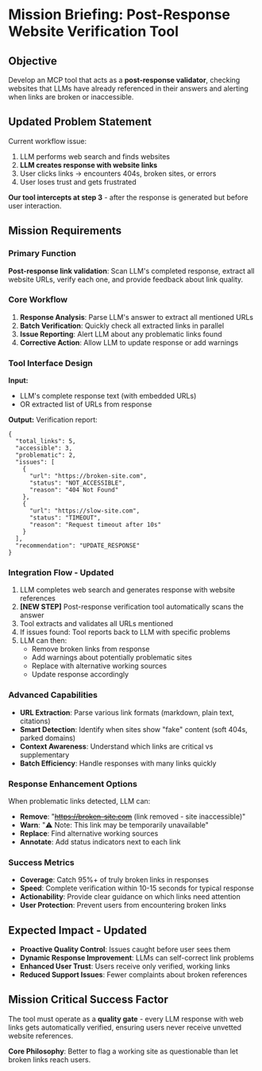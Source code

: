 # Mission Briefing: Post-Response Website Verification Tool

## Objective
Develop an MCP tool that acts as a **post-response validator**, checking websites that LLMs have already referenced in their answers and alerting when links are broken or inaccessible.

## Updated Problem Statement
Current workflow issue:
1. LLM performs web search and finds websites
2. **LLM creates response with website links** 
3. User clicks links → encounters 404s, broken sites, or errors
4. User loses trust and gets frustrated

**Our tool intercepts at step 3** - after the response is generated but before user interaction.

## Mission Requirements

### Primary Function
**Post-response link validation**: Scan LLM's completed response, extract all website URLs, verify each one, and provide feedback about link quality.

### Core Workflow
1. **Response Analysis**: Parse LLM's answer to extract all mentioned URLs
2. **Batch Verification**: Quickly check all extracted links in parallel
3. **Issue Reporting**: Alert LLM about any problematic links found
4. **Corrective Action**: Allow LLM to update response or add warnings

### Tool Interface Design
**Input:** 
- LLM's complete response text (with embedded URLs)
- OR extracted list of URLs from response

**Output:** Verification report:
```
{
  "total_links": 5,
  "accessible": 3,
  "problematic": 2,
  "issues": [
    {
      "url": "https://broken-site.com",
      "status": "NOT_ACCESSIBLE", 
      "reason": "404 Not Found"
    },
    {
      "url": "https://slow-site.com",
      "status": "TIMEOUT",
      "reason": "Request timeout after 10s"
    }
  ],
  "recommendation": "UPDATE_RESPONSE"
}
```

### Integration Flow - Updated
1. LLM completes web search and generates response with website references
2. **[NEW STEP]** Post-response verification tool automatically scans the answer
3. Tool extracts and validates all URLs mentioned
4. If issues found: Tool reports back to LLM with specific problems
5. LLM can then:
   - Remove broken links from response
   - Add warnings about potentially problematic sites
   - Replace with alternative working sources
   - Update response accordingly

### Advanced Capabilities
- **URL Extraction**: Parse various link formats (markdown, plain text, citations)
- **Smart Detection**: Identify when sites show "fake" content (soft 404s, parked domains)
- **Context Awareness**: Understand which links are critical vs supplementary
- **Batch Efficiency**: Handle responses with many links quickly

### Response Enhancement Options
When problematic links detected, LLM can:
- **Remove**: "~~https://broken-site.com~~ (link removed - site inaccessible)"
- **Warn**: "⚠️ Note: This link may be temporarily unavailable"
- **Replace**: Find alternative working sources
- **Annotate**: Add status indicators next to each link

### Success Metrics
- **Coverage**: Catch 95%+ of truly broken links in responses  
- **Speed**: Complete verification within 10-15 seconds for typical response
- **Actionability**: Provide clear guidance on which links need attention
- **User Protection**: Prevent users from encountering broken links

## Expected Impact - Updated
- **Proactive Quality Control**: Issues caught before user sees them
- **Dynamic Response Improvement**: LLMs can self-correct link problems
- **Enhanced User Trust**: Users receive only verified, working links
- **Reduced Support Issues**: Fewer complaints about broken references

## Mission Critical Success Factor
The tool must operate as a **quality gate** - every LLM response with web links gets automatically verified, ensuring users never receive unvetted website references.

**Core Philosophy**: Better to flag a working site as questionable than let broken links reach users.